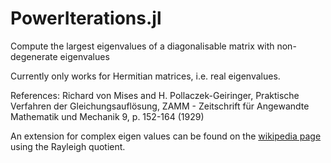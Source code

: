 # PowerIterations.jl
Compute the largest eigenvalues of a diagonalisable matrix with non-degenerate eigenvalues

Currently only works for Hermitian matrices, i.e. real eigenvalues.

References:
Richard von Mises and H. Pollaczek-Geiringer, Praktische Verfahren der Gleichungsauflösung, ZAMM - Zeitschrift für Angewandte Mathematik und Mechanik 9, p. 152-164 (1929)

An extension for complex eigen values can be found on the [wikipedia page](https://en.wikipedia.org/wiki/Power_iteration) using the Rayleigh quotient.

